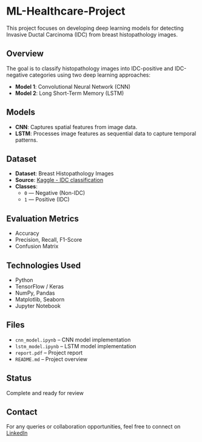 # ML-Healthcare-Project

This project focuses on developing deep learning models for detecting Invasive Ductal Carcinoma (IDC) from breast histopathology images.

##  Overview

The goal is to classify histopathology images into IDC-positive and IDC-negative categories using two deep learning approaches:

- **Model 1**: Convolutional Neural Network (CNN)
- **Model 2**: Long Short-Term Memory (LSTM)

##  Models

- **CNN**: Captures spatial features from image data.
- **LSTM**: Processes image features as sequential data to capture temporal patterns.

##  Dataset

- **Dataset**: Breast Histopathology Images  
- **Source**: [Kaggle - IDC classification](https://www.kaggle.com/paultimothymooney/breast-histopathology-images)
- **Classes**:  
  - `0` — Negative (Non-IDC)  
  - `1` — Positive (IDC)

##  Evaluation Metrics

- Accuracy
- Precision, Recall, F1-Score
- Confusion Matrix

##  Technologies Used

- Python
- TensorFlow / Keras
- NumPy, Pandas
- Matplotlib, Seaborn
- Jupyter Notebook

##  Files

- `cnn_model.ipynb` – CNN model implementation
- `lstm_model.ipynb` – LSTM model implementation
- `report.pdf` – Project report
- `README.md` – Project overview

##  Status

 Complete and ready for review

##  Contact

For any queries or collaboration opportunities, feel free to connect on [LinkedIn](https://www.linkedin.com/in/smriti-8b22921b6/)
